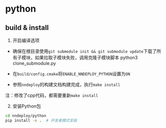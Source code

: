 # python

## build & install

1. 开启编译选项

+ 确保在根目录使用`git submodule init && git submodule update`下载了所有子模块，如果拉取子模块失败，调用克隆子模块脚本
python3 clone_submodule.py

+ 在`build/config.cmake`将`ENABLE_NNDEPLOY_PYTHON`设置为`ON`

+ 参照`nndeploy`的构建文档构建完成，执行`make install`

注：修改了cpp代码，都需要重新`make install`

2. 安装Python包

```bash
cd nndeploy/python
pip install -e .  # 开发者模式安装
```
